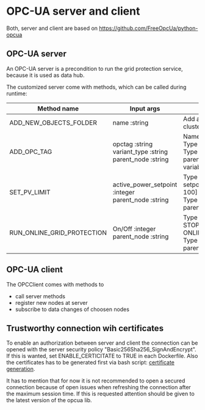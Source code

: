 # OPC-UA server and client
Both, server and client are based on https://github.com/FreeOpcUa/python-opcua

## OPC-UA server
An OPC-UA server is a precondition to run the grid protection service, because it is used as data hub.

The customized server come with methods, which can be called during runtime:

| Method name | Input args | Description |
| --- | --- | --- |
| ADD_NEW_OBJECTS_FOLDER | name :string | Add a new directory for clustering of nodes |
| ADD_OPC_TAG | opctag :string <br> variant_type :string <br> parent_node :string | Name of new OPC variable <br> Type of variable <br> Type in the name of the parent node the new variable should assigned to |
| SET_PV_LIMIT | active_power_setpoint :integer <br> parent_node :string | Type in active power setpoint in percent [0 ... 100] <br> Type in the name of the parent node |
| RUN_ONLINE_GRID_PROTECTION | On/Off :integer <br> parent_node :string | Type in 1 to RUN or 0 to STOP ONLINE_GRID_PROTECTION <br> Type in the name of the parent node |


## OPC-UA client
The OPCClient comes with methods to
- call server methods
- register new nodes at server
- subscribe to data changes of choosen nodes

## Trustworthy connection wih certificates
To enable an authorization between server and client the connection can be opened with the server security policy "Basic256Sha256_SignAndEncrypt".
If this is wanted, set ENABLE_CERTICITATE to TRUE in each Dockerfile. Also the certificates has to be generated first via bash script: [certificate generation][link_to_certificate_generation].

It has to mention that for now it is not recommended to open a secured connection because of open issues when refreshing the connection after the maximum session time. If this is requested attention should be given to the latest version of the opcua lib.

[link_to_certificate_generation]: /certificates/generate_certificate_x509v3.sh